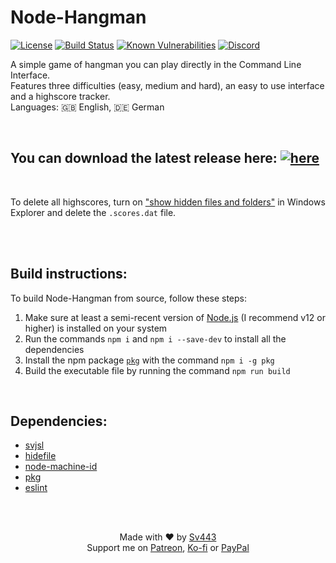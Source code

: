 # Node-Hangman
[![License](https://img.shields.io/github/license/Sv443/Node-Hangman)](https://sv443.net/LICENSE)
[![Build Status](https://github.com/Sv443/Node-Hangman/workflows/build/badge.svg)](https://github.com/Sv443/JokeAPI/actions)
[![Known Vulnerabilities](https://snyk.io/test/github/Sv443/Node-Hangman/badge.svg)](https://snyk.io/test/github/Sv443/Node-Hangman)
[![Discord](https://img.shields.io/discord/565933531214118942)](https://sv443.net/discord)  

A simple game of hangman you can play directly in the Command Line Interface.  
Features three difficulties (easy, medium and hard), an easy to use interface and a highscore tracker.  
Languages: 🇬🇧 English, 🇩🇪 German

<br>

## You can download the latest release here: [![here](https://img.shields.io/github/v/release/Sv443/Node-Hangman.svg)](https://github.com/Sv443/Node-Hangman/releases)

<br>

To delete all highscores, turn on ["show hidden files and folders"](https://www.howtogeek.com/howto/windows-vista/show-hidden-files-and-folders-in-windows-vista/) in Windows Explorer and delete the `.scores.dat` file.

<br><br>

## Build instructions:
To build Node-Hangman from source, follow these steps:
1. Make sure at least a semi-recent version of [Node.js](https://nodejs.org/) (I recommend v12 or higher) is installed on your system
2. Run the commands `npm i` and `npm i --save-dev` to install all the dependencies
3. Install the npm package [`pkg`](https://npmjs.com/package/pkg) with the command `npm i -g pkg`
4. Build the executable file by running the command `npm run build`

<br>

## Dependencies:
- [svjsl](https://npmjs.com/package/svjsl)
- [hidefile](https://npmjs.com/package/hidefile)
- [node-machine-id](https://npmjs.com/package/node-machine-id)
- [pkg](https://npmjs.com/package/pkg)
- [eslint](https://npmjs.com/package/eslint)

<br><br>

<div align="center" style="text-align:center">


Made with ❤️ by [Sv443](https://github.com/Sv443)  
Support me on [Patreon](https://patreon.com/Sv443_), [Ko-fi](https://ko-fi.com/Sv443_) or [PayPal](https://paypal.me/SvenFehler)


</div>
